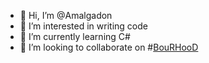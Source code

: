 - 👋 Hi, I’m @Amalgadon
- 👀 I’m interested in writing code
- 🌱 I’m currently learning C#
- 💞️ I’m looking to collaborate on #[BouRHooD](https://github.com/BouRHooD)
